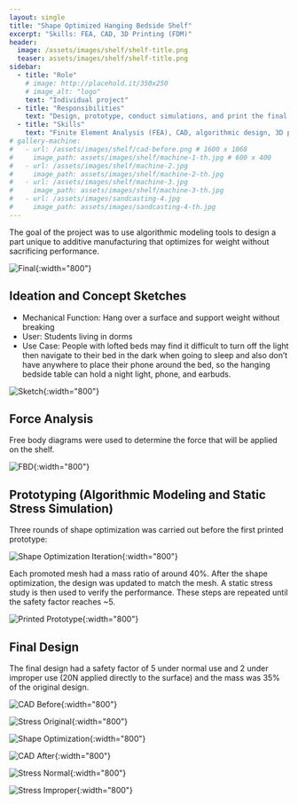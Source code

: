 ```yaml
---
layout: single
title: "Shape Optimized Hanging Bedside Shelf"
excerpt: "Skills: FEA, CAD, 3D Printing (FDM)"
header:
  image: /assets/images/shelf/shelf-title.png
  teaser: assets/images/shelf/shelf-title.png
sidebar:
  - title: "Role"
    # image: http://placehold.it/350x250
    # image_alt: "logo"
    text: "Individual project"
  - title: "Responsibilities"
    text: "Design, prototype, conduct simulations, and print the final product"
  - title: "Skills"
    text: "Finite Element Analysis (FEA), CAD, algorithmic design, 3D printing"
# gallery-machine:
#   - url: /assets/images/shelf/cad-before.png # 1600 x 1068
#     image_path: assets/images/shelf/machine-1-th.jpg # 600 x 400
#   - url: /assets/images/shelf/machine-2.jpg
#     image_path: assets/images/shelf/machine-2-th.jpg
#   - url: /assets/images/shelf/machine-3.jpg
#     image_path: assets/images/shelf/machine-3-th.jpg
#   - url: /assets/images/sandcasting-4.jpg
#     image_path: assets/images/sandcasting-4-th.jpg
---
```

The goal of the project was to use algorithmic modeling tools to design a part unique to additive manufacturing that optimizes for weight without sacrificing performance.

![Final](/assets/images/shelf/demo.png){:width="800"}

## Ideation and Concept Sketches
* Mechanical Function: Hang over a surface and support weight without breaking
* User: Students living in dorms
* Use Case: People with lofted beds may find it difficult to turn off the light then navigate to their bed in the dark when going to sleep and also don’t have anywhere to place their phone around the bed, so the hanging bedside table can hold a night light, phone, and earbuds.

![Sketch](/assets/images/shelf/sketch.png){:width="800"}

## Force Analysis
Free body diagrams were used to determine the force that will be applied on the shelf.

![FBD](/assets/images/shelf/force.png){:width="800"}

## Prototyping (Algorithmic Modeling and Static Stress Simulation)
Three rounds of shape optimization was carried out before the first printed prototype:

![Shape Optimization Iteration](/assets/images/shelf/iterations.jpg){:width="800"}

Each promoted mesh had a mass ratio of around 40%. After the shape optimization, the design was updated to match the mesh. A static stress study is then used to verify the performance. These steps are repeated until the safety factor reaches ~5. 

![Printed Prototype](/assets/images/shelf/prototype.png){:width="800"}

## Final Design
The final design had a safety factor of 5 under normal use and 2 under improper use (20N applied directly to the surface) and the mass was 35% of the original design.

![CAD Before](/assets/images/shelf/cad-before.png){:width="800"}

![Stress Original](/assets/images/shelf/stress-og.png){:width="800"}

![Shape Optimization](/assets/images/shelf/shape-op.png){:width="800"}

![CAD After](/assets/images/shelf/cad-after.png){:width="800"}

![Stress Normal](/assets/images/shelf/stress-normal.png){:width="800"}

![Stress Improper](/assets/images/shelf/stress-improper.png){:width="800"}




